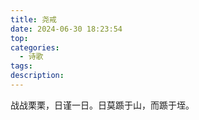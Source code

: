 ```yaml
---
title: 尧戒
date: 2024-06-30 18:23:54
top:
categories:
  - 诗歌
tags:
description:
---
```

战战栗栗，日谨一日。日莫踬于山，而踬于垤。
